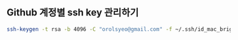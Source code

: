 ## Github 계정별 ssh key 관리하기

```bash
ssh-keygen -t rsa -b 4096 -C "orolsyeo@gmail.com" -f ~/.ssh/id_mac_bright-flare
```
